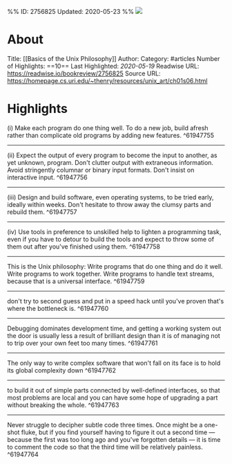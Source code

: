 %%
ID: 2756825
Updated: 2020-05-23
%%
![](https://readwise-assets.s3.amazonaws.com/static/images/article0.00998d930354.png)

# About
Title: [[Basics of the Unix Philosophy]]
Author: 
Category: #articles
Number of Highlights: ==10==
Last Highlighted: *2020-05-19*
Readwise URL: https://readwise.io/bookreview/2756825
Source URL: https://homepage.cs.uri.edu/~thenry/resources/unix_art/ch01s06.html


# Highlights 
(i) Make each program do one thing well. To do a new job, build afresh rather than complicate old programs by adding new features.  ^61947755

---

(ii) Expect the output of every program to become the input to another, as yet unknown, program. Don't clutter output with extraneous information. Avoid stringently columnar or binary input formats. Don't insist on interactive input.  ^61947756

---

(iii) Design and build software, even operating systems, to be tried early, ideally within weeks. Don't hesitate to throw away the clumsy parts and rebuild them.  ^61947757

---

(iv) Use tools in preference to unskilled help to lighten a programming task, even if you have to detour to build the tools and expect to throw some of them out after you've finished using them.  ^61947758

---

This is the Unix philosophy: Write programs that do one thing and do it well. Write programs to work together. Write programs to handle text streams, because that is a universal interface.  ^61947759

---

don't try to second guess and put in a speed hack until you've proven that's where the bottleneck is.  ^61947760

---

Debugging dominates development time, and getting a working system out the door is usually less a result of brilliant design than it is of managing not to trip over your own feet too many times.  ^61947761

---

The only way to write complex software that won't fall on its face is to hold its global complexity down  ^61947762

---

to build it out of simple parts connected by well-defined interfaces, so that most problems are local and you can have some hope of upgrading a part without breaking the whole.  ^61947763

---

Never struggle to decipher subtle code three times. Once might be a one-shot fluke, but if you find yourself having to figure it out a second time — because the first was too long ago and you've forgotten details — it is time to comment the code so that the third time will be relatively painless.  ^61947764

